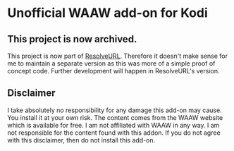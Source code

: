 # Unofficial WAAW add-on for Kodi

## This project is now archived.

This project is now part of [ResolveURL](https://github.com/Gujal00/ResolveURL/blob/master/script.module.resolveurl/lib/resolveurl/plugins/waaw.py). Therefore it doesn't make sense for me to maintain a separate version as this was more of a simple proof of concept code. Further development will happen in ResolveURL's version.

## Disclaimer
I take absolutely no responsibility for any damage this add-on may cause. You install it at your own risk. The content comes from the WAAW website which is available for free. I am not affiliated with WAAW in any way. I am not responsible for the content found with this addon. If you do not agree with this disclaimer, then do not install this add-on.
